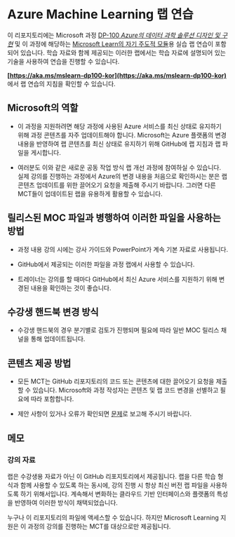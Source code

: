 ﻿# Azure Machine Learning 랩 연습

이 리포지토리에는 Microsoft 과정 [DP-100 *Azure의 데이터 과학 솔루션 디자인 및 구현*](https://docs.microsoft.com/learn/certifications/courses/dp-100t01) 및 이 과정에 해당하는 [Microsoft Learn의 자기 주도적 모듈](https://docs.microsoft.com/learn/paths/build-ai-solutions-with-azure-ml-service/)용 실습 랩 연습이 포함되어 있습니다. 학습 자료와 함께 제공되는 이러한 랩에서는 학습 자료에 설명되어 있는 기술을 사용하여 연습을 진행할 수 있습니다.

**[https://aka.ms/mslearn-dp100-kor](https://aka.ms/mslearn-dp100-kor)** 에서 랩 연습의 지침을 확인할 수 있습니다.

## Microsoft의 역할

- 이 과정을 지원하려면 해당 과정에 사용된 Azure 서비스를 최신 상태로 유지하기 위해 과정 콘텐츠를 자주 업데이트해야 합니다.  Microsoft는 Azure 플랫폼의 변경 내용을 반영하여 랩 콘텐츠를 최신 상태로 유지하기 위해 GitHub에 랩 지침과 랩 파일을 게시합니다.

- 여러분도 이와 같은 새로운 공동 작업 방식 랩 개선 과정에 참여하실 수 있습니다. 실제 강의를 진행하는 과정에서 Azure의 변경 내용을 처음으로 확인하시는 분은 랩 콘텐츠 업데이트를 위한 끌어오기 요청을 제출해 주시기 바랍니다.  그러면 다른 MCT들이 업데이트된 랩을 유용하게 활용할 수 있습니다.

## 릴리스된 MOC 파일과 병행하여 이러한 파일을 사용하는 방법

- 과정 내용 강의 시에는 강사 가이드와 PowerPoint가 계속 기본 자료로 사용됩니다.

- GitHub에서 제공되는 이러한 파일을 과정 랩에서 사용할 수 있습니다.

- 트레이너는 강의를 할 때마다 GitHub에서 최신 Azure 서비스를 지원하기 위해 변경된 내용을 확인하는 것이 좋습니다.

## 수강생 핸드북 변경 방식

- 수강생 핸드북의 경우 분기별로 검토가 진행되며 필요에 따라 일반 MOC 릴리스 채널을 통해 업데이트됩니다.

## 콘텐츠 제공 방법

- 모든 MCT는 GitHub 리포지토리의 코드 또는 콘텐츠에 대한 끌어오기 요청을 제출할 수 있습니다. Microsoft와 과정 작성자는 콘텐츠 및 랩 코드 변경을 선별하고 필요에 따라 포함합니다.

- 제안 사항이 있거나 오류가 확인되면 [문제](https://github.com/MicrosoftLearning/mslearn-dp100/issues)로 보고해 주시기 바랍니다.

## 메모

### 강의 자료

랩은 수강생용 자료가 아닌 이 GitHub 리포지토리에서 제공됩니다. 랩을 다른 학습 형식과 함께 사용할 수 있도록 하는 동시에, 강의 진행 시 항상 최신 버전 랩 파일을 사용하도록 하기 위해서입니다. 계속해서 변화하는 클라우드 기반 인터페이스와 플랫폼의 특성을 반영하여 이러한 방식이 채택되었습니다.

누구나 이 리포지토리의 파일에 액세스할 수 있습니다. 하지만 Microsoft Learning 지원은 이 과정의 강의를 진행하는 MCT를 대상으로만 제공됩니다.
